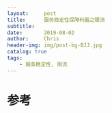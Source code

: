 ```yaml
---
layout:     post
title:      服务稳定性保障利器之限流
subtitle:   
date:       2019-08-02
author:     Chris
header-img: img/post-bg-BJJ.jpg
catalog: true
tags:
    - 服务稳定性, 限流
---
```




# 参考
